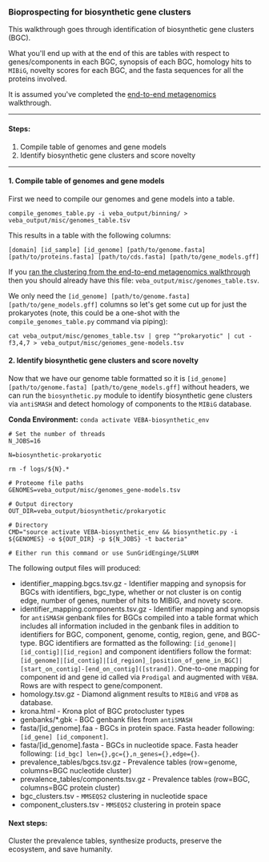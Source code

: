 ### Bioprospecting for biosynthetic gene clusters
This walkthrough goes through identification of biosynthetic gene clusters (BGC).

What you'll end up with at the end of this are tables with respect to genes/components in each BGC, synopsis of each BGC, homology hits to `MIBiG`, novelty scores for each BGC, and the fasta sequences for all the proteins involved.

It is assumed you've completed the [end-to-end metagenomics](end-to-end_metagenomics.md) walkthrough.

_____________________________________________________

#### Steps:

1. Compile table of genomes and gene models
2. Identify biosynthetic gene clusters and score novelty

_____________________________________________________


#### 1. Compile table of genomes and gene models
First we need to compile our genomes and gene models into a table.

```
compile_genomes_table.py -i veba_output/binning/ > veba_output/misc/genomes_table.tsv
```

This results in a table with the following columns: 

`[domain] [id_sample] [id_genome] [path/to/genome.fasta] [path/to/proteins.fasta] [path/to/cds.fasta] [path/to/gene_models.gff]`

If you [ran the clustering from the end-to-end metagenomics walkthrough](https://github.com/jolespin/veba/blob/main/walkthroughs/end-to-end_metagenomics.md#9-cluster-genomes-and-proteins) then you should already have this file: `veba_output/misc/genomes_table.tsv`. 

We only need the `[id_genome] [path/to/genome.fasta] [path/to/gene_models.gff]` columns so let's get some cut up for just the prokaryotes (note, this could be a one-shot with the `compile_genomes_table.py` command via piping):

`cat veba_output/misc/genomes_table.tsv | grep "^prokaryotic" | cut -f3,4,7 > veba_output/misc/genomes_gene-models.tsv`


#### 2. Identify biosynthetic gene clusters and score novelty

Now that we have our genome table formatted so it is `[id_genome] [path/to/genome.fasta] [path/to/gene_models.gff]` without headers, we can run the `biosynthetic.py` module to identify biosynthetic gene clusters via `antiSMASH` and detect homology of components to the `MIBiG` database.

**Conda Environment:** `conda activate VEBA-biosynthetic_env`


```
# Set the number of threads
N_JOBS=16

N=biosynthetic-prokaryotic

rm -f logs/${N}.*

# Proteome file paths
GENOMES=veba_output/misc/genomes_gene-models.tsv

# Output directory
OUT_DIR=veba_output/biosynthetic/prokaryotic

# Directory
CMD="source activate VEBA-biosynthetic_env && biosynthetic.py -i ${GENOMES} -o ${OUT_DIR} -p ${N_JOBS} -t bacteria"

# Either run this command or use SunGridEnginge/SLURM
```

The following output files will produced: 

* identifier\_mapping.bgcs.tsv.gz - Identifier mapping and synopsis for BGCs with identifiers, bgc_type, whether or not cluster is on contig edge, number of genes, number of hits to MIBiG, and novety score.
* identifier\_mapping.components.tsv.gz - Identifier mapping and synopsis for `antiSMASH` genbank files for BGCs compiled into a table format which includes all information included in the genbank files in addition to identifiers for BGC, component, genome, contig, region, gene, and BGC-type.  BGC identifiers are formatted as the following: `[id_genome]|[id_contig]|[id_region]` and component identifiers follow the format: `[id_genome]|[id_contig]|[id_region]_[position_of_gene_in_BGC]|[start_on_contig]-[end_on_contig]([strand])`. One-to-one mapping for component id and gene id called via `Prodigal` and augmented with `VEBA`.  Rows are with respect to gene/component.
* homology.tsv.gz - Diamond alignment results to `MIBiG` and `VFDB` as database.
* krona.html - Krona plot of BGC protocluster types
* genbanks/*.gbk - BGC genbank files from `antiSMASH`
* fasta/[id\_genome].faa - BGCs in protein space. Fasta header following: `[id_gene] [id_component]`.
* fasta/[id\_genome].fasta - BGCs in nucleotide space. Fasta header following: `[id_bgc] len={},gc={},n_genes={},edge={}`.
* prevalence_tables/bgcs.tsv.gz - Prevalence tables (row=genome, columns=BGC nucleotide cluster)
* prevalence_tables/components.tsv.gz - Prevalence tables (row=BGC, columns=BGC protein cluster)
* bgc_clusters.tsv - `MMSEQS2` clustering in nucleotide space
* component_clusters.tsv - `MMSEQS2` clustering in protein space

#### Next steps:

Cluster the prevalence tables, synthesize products, preserve the ecosystem, and save humanity.
